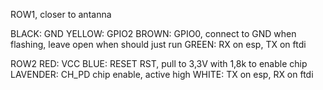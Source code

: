 
ROW1, closer to antanna

BLACK: GND
YELLOW: GPIO2
BROWN: GPIO0, connect to GND when flashing, leave open when should just run
GREEN: RX on esp, TX on ftdi

ROW2
RED: VCC
BLUE: RESET RST, pull to 3,3V with 1,8k to enable chip
LAVENDER: CH_PD chip enable, active high
WHITE: TX on esp, RX on ftdi